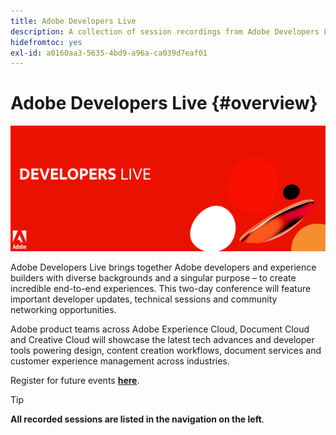 ```yaml
---
title: Adobe Developers Live
description: A collection of session recordings from Adobe Developers Live
hidefromtoc: yes
exl-id: a0160aa3-5635-4bd9-a96a-ca039d7eaf01
---
```

# Adobe Developers Live {#overview}

<img alt="Adobe Developers Live" src="/help/assets/adl.png" />

Adobe Developers Live brings together Adobe developers and experience builders with diverse backgrounds and a singular purpose – to create incredible end-to-end experiences. This two-day conference will feature important developer updates, technical sessions and community networking opportunities.

Adobe product teams across Adobe Experience Cloud, Document Cloud and Creative Cloud will showcase the latest tech advances and developer tools powering design, content creation workflows, document services and customer experience management across industries.

Register for future events **[here](https://developerevents.adobe.com/)**.

>[!TIP]
>
>**All recorded sessions are listed in the navigation on the left**.

<!--
## Highlights

<table>
<tr>
  <td>
    <a href="/help/2021/february/headless-graphql-content-fragments.md">
      <img alt="GraphQL with Content Fragments" src="/help/assets/331280.jpg" />
    </a>
    <div>
      <a href="/help/2021/february/headless-graphql-content-fragments.md">
    <strong>GraphQL with Content Fragments</strong>
    </a>
    </div>
    <p>
    <em>Learn about the new headless capabilities with the most recent Content Fragment enhancements. The session focus is on the GraphQL API for AEM Cloud Service.</em>
    <p>
  </td>
  <td>
    <a href="/help/2021/february/spa-editor-2-0.md">
    <img alt="SPA Editor 2.0" src="/help/assets/331743.jpg" />
    </a>
    <div>
    <a href="/help/2021/february/spa-editor-2-0.md">
    <strong>SPA Editor 2.0</strong>
    </a>
    </div>
    <p>
    <em>Load your existing React or Angular SPA in the Page Editor and, with minimal intervention, enable authors to insert content that they edit in-context.</em>
    </p>
  </td>
  <td>
    <a href="/help/2021/february/rapid-frontend-devlopment.md">
      <img alt="Rapid Frontend Development" src="/help/assets/331737.jpg" />
    </a>
     <div>
      <a href="/help/2021/february/rapid-frontend-devlopment.md">
        <strong>Rapid Frontend Development</strong>
      </a>
    </div>
    <p>
    <em>Use Site Templates to create new sites in few clicks, and bring back the fun of frontend development with the rapid deployment of frontend assets like CSS & JS.</em>
    <p>
  </td>
</tr>
</table>

## Additional Resources

* [Experience League - Explore AEM](https://experienceleague.adobe.com/#recommended/solutions/experience-manager)
* [AEM Sites Authoring Documentation](https://experienceleague.adobe.com/docs/experience-manager-65/authoring/home.html)
* [AEM Sites Developing Documentation](https://experienceleague.adobe.com/docs/experience-manager-65/developing/home.html)
* [AEM Sites Administering Documentation](https://experienceleague.adobe.com/docs/experience-manager-65/administering/home.html)
* [AEM Sites Deploying Documentation](https://experienceleague.adobe.com/docs/experience-manager-65/deploying/home.html)
* [AEM as a Cloud Service Tutorials](https://experienceleague.adobe.com/docs/experience-manager-learn/cloud-service/overview.html)
* [AEM Assets Tutorials](https://experienceleague.adobe.com/docs/experience-manager-learn/assets/overview.html)
* [AEM Forms Tutorials](https://experienceleague.adobe.com/docs/experience-manager-learn/forms/overview.html)
* [AEM Foundation Tutorials](https://experienceleague.adobe.com/docs/experience-manager-learn/foundation/overview.html)

-->